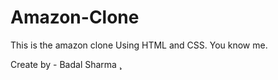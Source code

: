 # Amazon-Clone
This is the amazon clone Using HTML and CSS.
You know me.

Create by - Badal Sharma
̧̧